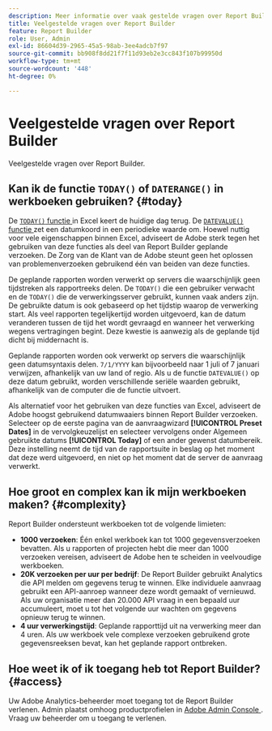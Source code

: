 ```yaml
---
description: Meer informatie over vaak gestelde vragen over Report Builder.
title: Veelgestelde vragen over Report Builder
feature: Report Builder
role: User, Admin
exl-id: 86604d39-2965-45a5-98ab-3ee4adcb7f97
source-git-commit: bb908f8dd21f7f11d93eb2e3cc843f107b99950d
workflow-type: tm+mt
source-wordcount: '448'
ht-degree: 0%

---
```


# Veelgestelde vragen over Report Builder

Veelgestelde vragen over Report Builder.

## Kan ik de functie `TODAY()` of `DATERANGE()` in werkboeken gebruiken? {#today}

De [`TODAY()` functie ](https://support.microsoft.com/en-us/office/today-function-5eb3078d-a82c-4736-8930-2f51a028fdd9) in Excel keert de huidige dag terug. De [`DATEVALUE()` functie ](https://support.microsoft.com/en-us/office/datevalue-function-df8b07d4-7761-4a93-bc33-b7471bbff252) zet een datumkoord in een periodieke waarde om. Hoewel nuttig voor vele eigenschappen binnen Excel, adviseert de Adobe sterk tegen het gebruiken van deze functies als deel van Report Builder geplande verzoeken. De Zorg van de Klant van de Adobe steunt geen het oplossen van problemenverzoeken gebruikend één van beiden van deze functies.

De geplande rapporten worden verwerkt op servers die waarschijnlijk geen tijdstreken als rapportreeks delen. De `TODAY()` die een gebruiker verwacht en de `TODAY()` die de verwerkingsserver gebruikt, kunnen vaak anders zijn. De gebruikte datum is ook gebaseerd op het tijdstip waarop de verwerking start. Als veel rapporten tegelijkertijd worden uitgevoerd, kan de datum veranderen tussen de tijd het wordt gevraagd en wanneer het verwerking wegens vertragingen begint. Deze kwestie is aanwezig als de geplande tijd dicht bij middernacht is.

Geplande rapporten worden ook verwerkt op servers die waarschijnlijk geen datumsyntaxis delen. `7/1/YYYY` kan bijvoorbeeld naar 1 juli of 7 januari verwijzen, afhankelijk van uw land of regio. Als u de functie `DATEVALUE()` op deze datum gebruikt, worden verschillende seriële waarden gebruikt, afhankelijk van de computer die de functie uitvoert.

Als alternatief voor het gebruiken van deze functies van Excel, adviseert de Adobe hoogst gebruikend datumwaaiers binnen Report Builder verzoeken. Selecteer op de eerste pagina van de aanvraagwizard **[!UICONTROL Preset Dates]** in de vervolgkeuzelijst en selecteer vervolgens onder Algemeen gebruikte datums **[!UICONTROL Today]** of een ander gewenst datumbereik. Deze instelling neemt de tijd van de rapportsuite in beslag op het moment dat deze werd uitgevoerd, en niet op het moment dat de server de aanvraag verwerkt.

## Hoe groot en complex kan ik mijn werkboeken maken? {#complexity}

Report Builder ondersteunt werkboeken tot de volgende limieten:

* **1000 verzoeken**: Één enkel werkboek kan tot 1000 gegevensverzoeken bevatten. Als u rapporten of projecten hebt die meer dan 1000 verzoeken vereisen, adviseert de Adobe hen te scheiden in veelvoudige werkboeken.
* **20K verzoeken per uur per bedrijf**: De Report Builder gebruikt Analytics die API melden om gegevens terug te winnen. Elke individuele aanvraag gebruikt een API-aanroep wanneer deze wordt gemaakt of vernieuwd. Als uw organisatie meer dan 20.000 API vraag in een bepaald uur accumuleert, moet u tot het volgende uur wachten om gegevens opnieuw terug te winnen.
* **4 uur verwerkingstijd**: Geplande rapporttijd uit na verwerking meer dan 4 uren. Als uw werkboek vele complexe verzoeken gebruikend grote gegevensreeksen bevat, kan het geplande rapport ontbreken.

## Hoe weet ik of ik toegang heb tot Report Builder? {#access}

Uw Adobe Analytics-beheerder moet toegang tot de Report Builder verlenen. Admin plaatst omhoog productprofielen in [ Adobe Admin Console ](https://experienceleague.adobe.com/en/docs/analytics/admin/admin-console/home). Vraag uw beheerder om u toegang te verlenen.
